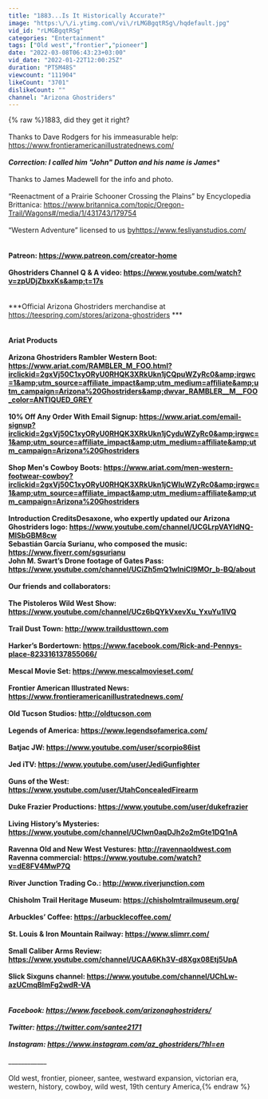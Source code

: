 ```yaml
---
title: "1883...Is It Historically Accurate?"
image: "https:\/\/i.ytimg.com\/vi\/rLMGBgqtRSg\/hqdefault.jpg"
vid_id: "rLMGBgqtRSg"
categories: "Entertainment"
tags: ["Old west","frontier","pioneer"]
date: "2022-03-08T06:43:23+03:00"
vid_date: "2022-01-22T12:00:25Z"
duration: "PT5M48S"
viewcount: "111904"
likeCount: "3701"
dislikeCount: ""
channel: "Arizona Ghostriders"
---
```

{% raw %}1883, did they get it right?<br /><br />Thanks to Dave Rodgers for his immeasurable help: <a rel="nofollow" target="blank" href="https://www.frontieramericanillustratednews.com/">https://www.frontieramericanillustratednews.com/</a><br /><br />***Correction: I called him &quot;John&quot; Dutton and his name is James****<br /><br />Thanks to James Madewell for the info and photo.<br /><br />“Reenactment of a Prairie Schooner Crossing the Plains” by Encyclopedia Brittanica: <a rel="nofollow" target="blank" href="https://www.britannica.com/topic/Oregon-Trail/Wagons#/media/1/431743/179754">https://www.britannica.com/topic/Oregon-Trail/Wagons#/media/1/431743/179754</a><br /><br />“Western Adventure” licensed to us <a rel="nofollow" target="blank" href="byhttps://www.fesliyanstudios.com/">byhttps://www.fesliyanstudios.com/</a><br />________________________<br /><br />Patreon: <a rel="nofollow" target="blank" href="https://www.patreon.com/creator-home">https://www.patreon.com/creator-home</a><br /><br />Ghostriders Channel Q &amp; A video: <a rel="nofollow" target="blank" href="https://www.youtube.com/watch?v=zpUDjZbxxKs&amp;t=17s">https://www.youtube.com/watch?v=zpUDjZbxxKs&amp;t=17s</a><br />________________________<br /><br />***Official Arizona Ghostriders merchandise at <a rel="nofollow" target="blank" href="https://teespring.com/stores/arizona-ghostriders">https://teespring.com/stores/arizona-ghostriders</a> ***<br />________________________<br /><br />Ariat Products<br /><br />Arizona Ghostriders Rambler Western Boot: <a rel="nofollow" target="blank" href="https://www.ariat.com/RAMBLER_M_FOO.html?irclickid=2gxVj50C1xyORyU0RHQK3XRkUkn1jCQpuWZyRc0&amp;irgwc=1&amp;utm_source=affiliate_impact&amp;utm_medium=affiliate&amp;utm_campaign=Arizona%20Ghostriders&amp;dwvar_RAMBLER__M__FOO_color=ANTIQUED_GREY">https://www.ariat.com/RAMBLER_M_FOO.html?irclickid=2gxVj50C1xyORyU0RHQK3XRkUkn1jCQpuWZyRc0&amp;irgwc=1&amp;utm_source=affiliate_impact&amp;utm_medium=affiliate&amp;utm_campaign=Arizona%20Ghostriders&amp;dwvar_RAMBLER__M__FOO_color=ANTIQUED_GREY</a><br /><br />10% Off Any Order With Email Signup: <a rel="nofollow" target="blank" href="https://www.ariat.com/email-signup?irclickid=2gxVj50C1xyORyU0RHQK3XRkUkn1jCyduWZyRc0&amp;irgwc=1&amp;utm_source=affiliate_impact&amp;utm_medium=affiliate&amp;utm_campaign=Arizona%20Ghostriders">https://www.ariat.com/email-signup?irclickid=2gxVj50C1xyORyU0RHQK3XRkUkn1jCyduWZyRc0&amp;irgwc=1&amp;utm_source=affiliate_impact&amp;utm_medium=affiliate&amp;utm_campaign=Arizona%20Ghostriders</a><br /><br />Shop Men's Cowboy Boots: <a rel="nofollow" target="blank" href="https://www.ariat.com/men-western-footwear-cowboy?irclickid=2gxVj50C1xyORyU0RHQK3XRkUkn1jCWluWZyRc0&amp;irgwc=1&amp;utm_source=affiliate_impact&amp;utm_medium=affiliate&amp;utm_campaign=Arizona%20Ghostriders">https://www.ariat.com/men-western-footwear-cowboy?irclickid=2gxVj50C1xyORyU0RHQK3XRkUkn1jCWluWZyRc0&amp;irgwc=1&amp;utm_source=affiliate_impact&amp;utm_medium=affiliate&amp;utm_campaign=Arizona%20Ghostriders</a><br />__________________<br />Introduction CreditsDesaxone, who expertly updated our Arizona Ghostriders logo: <a rel="nofollow" target="blank" href="https://www.youtube.com/channel/UCGLrpVAYIdNQ-MlSbGBM8cw">https://www.youtube.com/channel/UCGLrpVAYIdNQ-MlSbGBM8cw</a><br />Sebastián García Surianu, who composed the music: <a rel="nofollow" target="blank" href="https://www.fiverr.com/sgsurianu">https://www.fiverr.com/sgsurianu</a><br />John M. Swart’s Drone footage of Gates Pass: <a rel="nofollow" target="blank" href="https://www.youtube.com/channel/UCiZh5mQ1wIniCI9MOr_b-BQ/about">https://www.youtube.com/channel/UCiZh5mQ1wIniCI9MOr_b-BQ/about</a><br />__________________<br />Our friends and collaborators:<br /><br />The Pistoleros Wild West Show: <a rel="nofollow" target="blank" href="https://www.youtube.com/channel/UCz6bQYkVxevXu_YxuYu1lVQ">https://www.youtube.com/channel/UCz6bQYkVxevXu_YxuYu1lVQ</a><br /><br />Trail Dust Town: <a rel="nofollow" target="blank" href="http://www.traildusttown.com">http://www.traildusttown.com</a><br /><br />Harker’s Bordertown: <a rel="nofollow" target="blank" href="https://www.facebook.com/Rick-and-Pennys-place-823316137855066/">https://www.facebook.com/Rick-and-Pennys-place-823316137855066/</a><br /><br />Mescal Movie Set: <a rel="nofollow" target="blank" href="https://www.mescalmovieset.com/">https://www.mescalmovieset.com/</a><br /><br />Frontier American Illustrated News: <a rel="nofollow" target="blank" href="https://www.frontieramericanillustratednews.com/">https://www.frontieramericanillustratednews.com/</a><br /><br />Old Tucson Studios: <a rel="nofollow" target="blank" href="http://oldtucson.com">http://oldtucson.com</a><br /><br />Legends of America: <a rel="nofollow" target="blank" href="https://www.legendsofamerica.com/">https://www.legendsofamerica.com/</a><br /><br />Batjac JW: <a rel="nofollow" target="blank" href="https://www.youtube.com/user/scorpio86ist">https://www.youtube.com/user/scorpio86ist</a><br /><br />Jed iTV: <a rel="nofollow" target="blank" href="https://www.youtube.com/user/JediGunfighter">https://www.youtube.com/user/JediGunfighter</a><br /><br />Guns of the West: <a rel="nofollow" target="blank" href="https://www.youtube.com/user/UtahConcealedFirearm">https://www.youtube.com/user/UtahConcealedFirearm</a><br /><br />Duke Frazier Productions: <a rel="nofollow" target="blank" href="https://www.youtube.com/user/dukefrazier">https://www.youtube.com/user/dukefrazier</a><br /><br />Living History’s Mysteries: <a rel="nofollow" target="blank" href="https://www.youtube.com/channel/UCIwn0aqDJh2o2mGte1DQ1nA">https://www.youtube.com/channel/UCIwn0aqDJh2o2mGte1DQ1nA</a><br /><br />Ravenna Old and New West Vestures: <a rel="nofollow" target="blank" href="http://ravennaoldwest.com">http://ravennaoldwest.com</a><br />Ravenna commercial: <a rel="nofollow" target="blank" href="https://www.youtube.com/watch?v=dE8FV4MwP7Q">https://www.youtube.com/watch?v=dE8FV4MwP7Q</a><br /><br />River Junction Trading Co.: <a rel="nofollow" target="blank" href="http://www.riverjunction.com">http://www.riverjunction.com</a><br /><br />Chisholm Trail Heritage Museum: <a rel="nofollow" target="blank" href="https://chisholmtrailmuseum.org/">https://chisholmtrailmuseum.org/</a><br /><br />Arbuckles’ Coffee: <a rel="nofollow" target="blank" href="https://arbucklecoffee.com/">https://arbucklecoffee.com/</a><br /><br />St. Louis &amp; Iron Mountain Railway: <a rel="nofollow" target="blank" href="https://www.slimrr.com/">https://www.slimrr.com/</a><br /><br />Small Caliber Arms Review: <a rel="nofollow" target="blank" href="https://www.youtube.com/channel/UCAA6Kh3V-d8Xgx08Etj5UpA">https://www.youtube.com/channel/UCAA6Kh3V-d8Xgx08Etj5UpA</a><br /><br />Slick Sixguns channel: <a rel="nofollow" target="blank" href="https://www.youtube.com/channel/UChLw-azUCmqBlmFg2wdR-VA">https://www.youtube.com/channel/UChLw-azUCmqBlmFg2wdR-VA</a><br />_____________________<br /><br />Facebook: <a rel="nofollow" target="blank" href="https://www.facebook.com/arizonaghostriders/">https://www.facebook.com/arizonaghostriders/</a><br /><br />Twitter: <a rel="nofollow" target="blank" href="https://twitter.com/santee2171">https://twitter.com/santee2171</a><br /><br />Instagram: <a rel="nofollow" target="blank" href="https://www.instagram.com/az_ghostriders/?hl=en">https://www.instagram.com/az_ghostriders/?hl=en</a><br /><br />_____________________<br /><br />Old west, frontier, pioneer, santee, westward expansion, victorian era, western, history, cowboy, wild west, 19th century America,{% endraw %}
